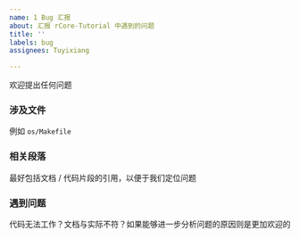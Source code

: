 ```yaml
---
name: 1 Bug 汇报
about: 汇报 rCore-Tutorial 中遇到的问题
title: ''
labels: bug
assignees: Tuyixiang

---
```


欢迎提出任何问题

### 涉及文件
例如 `os/Makefile`

### 相关段落
最好包括文档 / 代码片段的引用，以便于我们定位问题

### 遇到问题
代码无法工作？文档与实际不符？如果能够进一步分析问题的原因则是更加欢迎的
